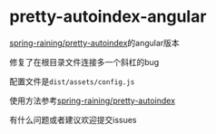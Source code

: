 # pretty-autoindex-angular

[spring-raining/pretty-autoindex](https://github.com/spring-raining/pretty-autoindex)的angular版本

修复了在根目录文件连接多一个斜杠的bug

配置文件是`dist/assets/config.js`

使用方法参考[spring-raining/pretty-autoindex](https://github.com/spring-raining/pretty-autoindex)

有什么问题或者建议欢迎提交issues
